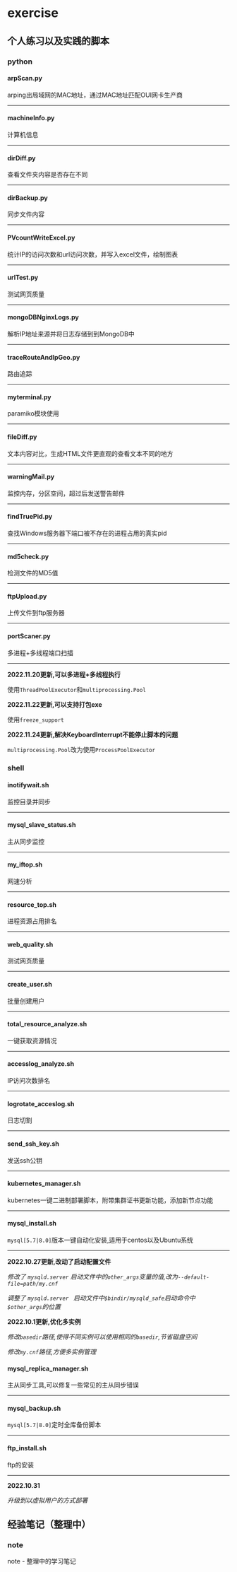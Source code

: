 # exercise

## 个人练习以及实践的脚本

### python

#### arpScan.py

arping出局域网的MAC地址，通过MAC地址匹配OUI网卡生产商

---

#### machineInfo.py

计算机信息

---

#### dirDiff.py

查看文件夹内容是否存在不同

---

#### dirBackup.py

同步文件内容

---

#### PVcountWriteExcel.py

统计IP的访问次数和url访问次数，并写入excel文件，绘制图表

---

#### urlTest.py

测试网页质量

---

#### mongoDBNginxLogs.py

解析IP地址来源并将日志存储到到MongoDB中

---

#### traceRouteAndIpGeo.py

路由追踪

---

#### myterminal.py

paramiko模块使用

---

#### fileDiff.py

文本内容对比，生成HTML文件更直观的查看文本不同的地方

---

#### warningMail.py

监控内存，分区空间，超过后发送警告邮件

---

#### findTruePid.py

查找Windows服务器下端口被不存在的进程占用的真实pid

---

#### md5check.py

检测文件的MD5值

---

#### ftpUpload.py

上传文件到ftp服务器

---

#### portScaner.py

多进程+多线程端口扫描

---

**2022.11.20更新,可以多进程+多线程执行**

使用`ThreadPoolExecutor`和`multiprocessing.Pool`

**2022.11.22更新,可以支持打包exe**

使用`freeze_support`

**2022.11.24更新,解决KeyboardInterrupt不能停止脚本的问题**

`multiprocessing.Pool`改为使用`ProcessPoolExecutor`

### shell

#### inotifywait.sh

监控目录并同步

---

#### mysql_slave_status.sh

主从同步监控

---

#### my_iftop.sh

网速分析

---

#### resource_top.sh

进程资源占用排名

---

#### web_quality.sh

测试网页质量

---

#### create_user.sh

批量创建用户

---

#### total_resource_analyze.sh

一键获取资源情况

---

#### accesslog_analyze.sh

IP访问次数排名

---

#### logrotate_acceslog.sh

日志切割

---

#### send_ssh_key.sh

发送ssh公钥

---

#### kubernetes_manager.sh

kubernetes一键二进制部署脚本，附带集群证书更新功能，添加新节点功能

---

#### mysql_install.sh

`mysql[5.7|8.0]`版本一键自动化安装,适用于centos以及Ubuntu系统

---

**2022.10.27更新,改动了启动配置文件**

_修改了 `mysqld.server` 启动文件中的`other_args`变量的值,改为`--default-file=path/my.cnf`_

_调整了 `mysqld.server ` 启动文件中`$bindir/mysqld_safe`启动命令中`$other_args`的位置_

**2022.10.1更新,优化多实例**

_修改`basedir`路径,使得不同实例可以使用相同的`basedir`,节省磁盘空间_

_修改`my.cnf`路径,方便多实例管理_

#### mysql_replica_manager.sh

主从同步工具,可以修复一些常见的主从同步错误

---

#### mysql_backup.sh

`mysql[5.7|8.0]`定时全库备份脚本

---

#### ftp_install.sh

ftp的安装

---

**2022.10.31**

_升级到以虚拟用户的方式部署_

## 经验笔记（整理中）

### note

note - 整理中的学习笔记
